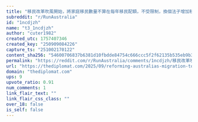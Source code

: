 ```yaml
---
title: "移民改革吹風開始，將家庭移民數量不算在每年移民配額，不受限制，換個法子增加移民"
subreddit: "r/RunAustralia"
id: "1ncdjzh"
name: "t3_1ncdjzh"
author: "cuter1982"
created_utc: 1757407346
created_key: "250909084226"
capture_ts: "251002170122"
content_sha256: "54600706837b6381d10fbdde84754c666ccc5f2f62135b535eb9b3ad93b69a3f"
permalink: "https://reddit.com/r/RunAustralia/comments/1ncdjzh/移民改革吹風開始將家庭移民數量不算在每年移民配額不受限制換個法子增加移民/"
url: "https://thediplomat.com/2025/09/reforming-australias-migration-to-favor-skilled-workers-not-family-reunion/"
domain: "thediplomat.com"
ups: 9
upvote_ratio: 0.91
num_comments: 1
link_flair_text: ""
link_flair_css_class: ""
over_18: false
is_self: false
---
```


